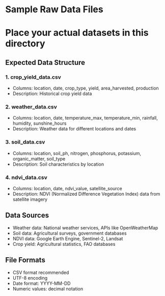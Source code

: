 # Sample Raw Data Files
# Place your actual datasets in this directory

## Expected Data Structure

### 1. crop_yield_data.csv
- Columns: location, date, crop_type, yield, area_harvested, production
- Description: Historical crop yield data

### 2. weather_data.csv  
- Columns: location, date, temperature_max, temperature_min, rainfall, humidity, sunshine_hours
- Description: Weather data for different locations and dates

### 3. soil_data.csv
- Columns: location, soil_ph, nitrogen, phosphorus, potassium, organic_matter, soil_type
- Description: Soil characteristics by location

### 4. ndvi_data.csv
- Columns: location, date, ndvi_value, satellite_source
- Description: NDVI (Normalized Difference Vegetation Index) data from satellite imagery

## Data Sources
- Weather data: National weather services, APIs like OpenWeatherMap
- Soil data: Agricultural surveys, government databases
- NDVI data: Google Earth Engine, Sentinel-2, Landsat
- Crop yield: Agricultural statistics, FAO databases

## File Formats
- CSV format recommended
- UTF-8 encoding
- Date format: YYYY-MM-DD
- Numeric values: decimal notation